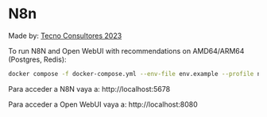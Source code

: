 # N8n

Made by: [Tecno Consultores 2023](https://www.tecnoconsultores.net/)

To run N8N and Open WebUI with recommendations on AMD64/ARM64 (Postgres, Redis):

```bash
docker compose -f docker-compose.yml --env-file env.example --profile n8n --profile openwebui up -d
```

Para acceder a N8N vaya a: http://localhost:5678


Para acceder a Open WebUI vaya a: http://localhost:8080
